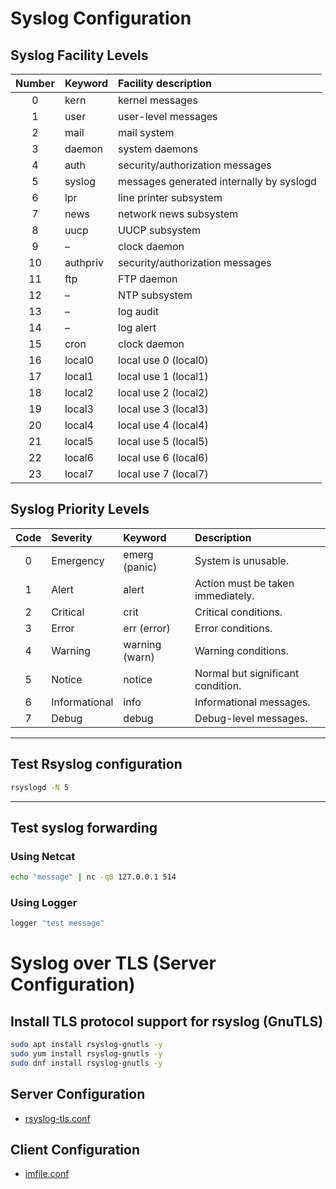 # Syslog Configuration
## Syslog Facility Levels

| Number 	| Keyword  	| Facility description                     	|
| :-----:	| :--------	| :----------------------------------------	|
| 0      	| kern     	| kernel messages                          	|
| 1      	| user     	| user-level messages                      	|
| 2      	| mail     	| mail system                              	|
| 3      	| daemon   	| system daemons                           	|
| 4      	| auth     	| security/authorization messages          	|
| 5      	| syslog   	| messages generated internally by syslogd 	|
| 6      	| lpr      	| line printer subsystem                   	|
| 7      	| news     	| network news subsystem                   	|
| 8      	| uucp     	| UUCP subsystem                           	|
| 9      	| –        	| clock daemon                             	|
| 10     	| authpriv 	| security/authorization messages          	|
| 11     	| ftp      	| FTP daemon                               	|
| 12     	| –        	| NTP subsystem                            	|
| 13     	| –        	| log audit                                	|
| 14     	| –        	| log alert                                	|
| 15     	| cron     	| clock daemon                             	|
| 16     	| local0   	| local use 0 (local0)                     	|
| 17     	| local1   	| local use 1 (local1)                     	|
| 18     	| local2   	| local use 2 (local2)                     	|
| 19     	| local3   	| local use 3 (local3)                     	|
| 20     	| local4   	| local use 4 (local4)                     	|
| 21     	| local5   	| local use 5 (local5)                     	|
| 22     	| local6   	| local use 6 (local6)                     	|
| 23     	| local7   	| local use 7 (local7)                     	|

## Syslog Priority Levels

| Code 	| Severity      	| Keyword        	| Description                       	|
| :---:	| :--------------	| :--------------	| :----------------------------------	|
| 0    	| Emergency     	| emerg (panic)  	| System is unusable.               	|
| 1    	| Alert         	| alert          	| Action must be taken immediately. 	|
| 2    	| Critical      	| crit           	| Critical conditions.              	|
| 3    	| Error         	| err (error)    	| Error conditions.                 	|
| 4    	| Warning       	| warning (warn) 	| Warning conditions.               	|
| 5    	| Notice        	| notice         	| Normal but significant condition. 	|
| 6    	| Informational 	| info           	| Informational messages.           	|
| 7    	| Debug         	| debug          	| Debug-level messages.             	|
---

## Test Rsyslog configuration
```bash
rsyslogd -N 5
```
---

## Test syslog forwarding
### Using Netcat
```bash
echo "message" | nc -q0 127.0.0.1 514
```

### Using Logger
```bash
logger "test message"
```

# Syslog over TLS (Server Configuration)
## Install TLS protocol support for rsyslog (GnuTLS)
```bash
sudo apt install rsyslog-gnutls -y
sudo yum install rsyslog-gnutls -y
sudo dnf install rsyslog-gnutls -y
```
## Server Configuration
- [rsyslog-tls.conf](rsyslog/rsyslog.d/rsyslog-tls.conf)

## Client Configuration
- [imfile.conf](rsyslog/rsyslog.d/imfile.conf)

